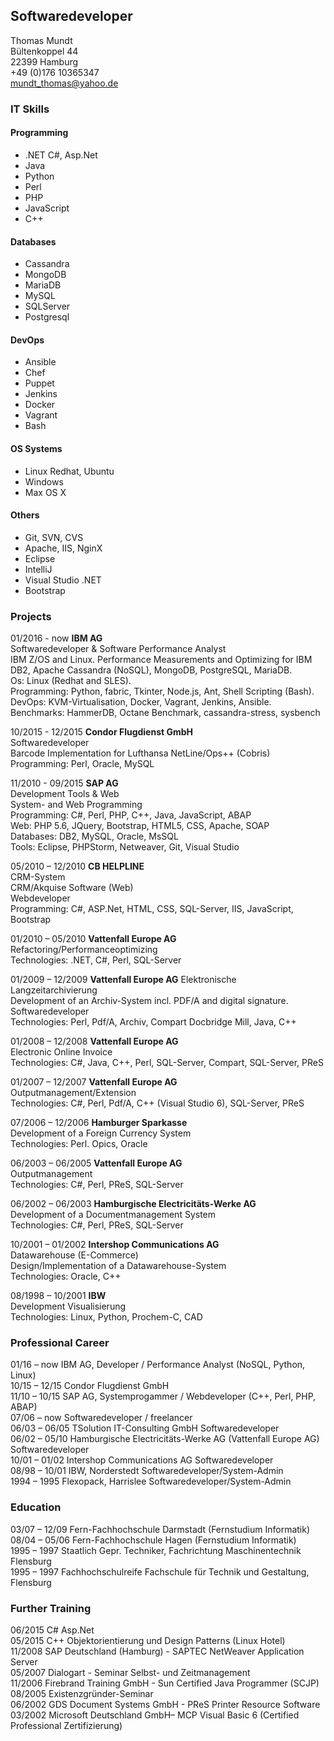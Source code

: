 ## Softwaredeveloper
Thomas Mundt  
Bültenkoppel 44  
22399 Hamburg  
+49 (0)176 10365347  
mundt_thomas@yahoo.de  


### IT Skills  
#### Programming  
* .NET C#, Asp.Net                 
* Java  
* Python
* Perl    
* PHP
* JavaScript
* C++


#### Databases  
* Cassandra  	
* MongoDB  
* MariaDB  
* MySQL  
* SQLServer  
* Postgresql

#### DevOps  
* Ansible
* Chef
* Puppet
* Jenkins
* Docker
* Vagrant
* Bash


#### OS Systems
* Linux  Redhat, Ubuntu
* Windows 	
* Max OS X                            


#### Others
* Git, SVN, CVS  
* Apache, IIS, NginX  
* Eclipse  
* IntelliJ
* Visual Studio .NET   
* Bootstrap  




### Projects
01/2016 - now  __IBM AG__  
Softwaredeveloper & Software Performance Analyst  
IBM Z/OS and Linux.
Performance Measurements and Optimizing for IBM DB2, Apache Cassandra (NoSQL), MongoDB, PostgreSQL, MariaDB.  
Os:  Linux (Redhat and SLES).  
Programming: Python, fabric, Tkinter, Node.js, Ant, Shell Scripting (Bash).  
DevOps: KVM-Virtualisation, Docker, Vagrant, Jenkins, Ansible.  
Benchmarks: HammerDB, Octane Benchmark, cassandra-stress, sysbench

10/2015 - 12/2015 __Condor Flugdienst GmbH__  
Softwaredeveloper  
Barcode Implementation for Lufthansa NetLine/Ops++ (Cobris)  
Programming: Perl, Oracle, MySQL  


11/2010 - 09/2015 __SAP AG__  
Development Tools & Web  
System- and Web Programming   
Programming: C#, Perl, PHP, C++, Java, JavaScript, ABAP  
Web: PHP 5.6, JQuery, Bootstrap, HTML5, CSS, Apache, SOAP  
Databases: DB2, MySQL, Oracle, MsSQL  
Tools: Eclipse, PHPStorm, Netweaver, Git, Visual Studio  



05/2010 – 12/2010  __CB HELPLINE__  
CRM-System  
CRM/Akquise Software (Web)  
Webdeveloper    
Programming: C#, ASP.Net, HTML, CSS, SQL-Server, IIS, JavaScript, Bootstrap




01/2010 – 05/2010 __Vattenfall Europe AG__  
Refactoring/Performanceoptimizing   
Technologies: .NET, C#, Perl, SQL-Server



01/2009 – 12/2009 __Vattenfall Europe AG__   Elektronische Langzeitarchivierung  
Development of an Archiv-System incl. PDF/A and digital signature.  
Softwaredeveloper  
Technologies: Perl, Pdf/A, Archiv, Compart Docbridge Mill, Java, C++  



01/2008 – 12/2008 __Vattenfall Europe AG__  
Electronic Online Invoice  
Technologies: C#, Java, C++, Perl, SQL-Server, Compart, SQL-Server, PReS



01/2007 – 12/2007 __Vattenfall Europe AG__  
Outputmanagement/Extension  
Technologies: C#, Perl, Pdf/A, C++ (Visual Studio 6), SQL-Server, PReS  



07/2006 – 12/2006	 __Hamburger Sparkasse__  
Development of a Foreign Currency System  
Technologies: Perl. Opics, Oracle  



06/2003 – 06/2005 __Vattenfall Europe AG__  
Outputmanagement   
Technologies: C#, Perl, PReS, SQL-Server


06/2002 – 06/2003	__Hamburgische Electricitäts-Werke AG__  
Development of a Documentmanagement System  
Technologies: C#, Perl, PReS, SQL-Server  



10/2001 – 01/2002	__Intershop Communications AG__  
Datawarehouse (E-Commerce)  
Design/Implementation of a Datawarehouse-System   
Technologies: Oracle, C++  



08/1998 – 10/2001	__IBW__  
Development Visualisierung   
Technologies: Linux, Python, Prochem-C, CAD



### Professional Career
01/16 – now	IBM AG, Developer / Performance Analyst (NoSQL, Python, Linux)  
10/15 – 12/15	Condor Flugdienst GmbH   
11/10 – 10/15	SAP AG, Systemprogammer / Webdeveloper (C++, Perl, PHP, ABAP)  
07/06 – now	Softwaredeveloper / freelancer   
06/03 – 06/05	TSolution IT-Consulting GmbH
Softwaredeveloper    
06/02 – 05/10	Hamburgische Electricitäts-Werke AG
(Vattenfall Europe AG)
Softwaredeveloper    
10/01 – 01/02	Intershop Communications AG
Softwaredeveloper  
08/98 – 10/01	IBW, Norderstedt
Softwaredeveloper/System-Admin  
1994 – 1995	Flexopack, Harrislee
Softwaredeveloper/System-Admin   



### Education  
03/07 – 12/09	Fern-Fachhochschule Darmstadt (Fernstudium Informatik)  
08/04 – 05/06	Fern-Fachhochschule Hagen      (Fernstudium Informatik)  
1995 – 1997	  Staatlich Gepr. Techniker, Fachrichtung Maschinentechnik Flensburg  
1995 – 1997	  Fachhochschulreife Fachschule für Technik und Gestaltung, Flensburg  



### Further Training

06/2015	C# Asp.Net  
05/2015	C++ Objektorientierung und Design Patterns (Linux Hotel)  
11/2008	SAP Deutschland (Hamburg) - SAPTEC NetWeaver Application Server  
05/2007	Dialogart - Seminar Selbst- und Zeitmanagement  
11/2006	Firebrand Training GmbH - Sun Certified Java Programmer (SCJP)  
08/2005	Existenzgründer-Seminar  
06/2002	GDS Document Systems GmbH - PReS Printer Resource Software  
03/2002	Microsoft Deutschland GmbH– MCP Visual Basic 6 (Certified Professional Zertifizierung)  
